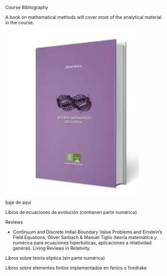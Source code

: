 Course Bibliography

A book on mathematical methods will cover most of the analytical material in the course.

![Mathematical Methods of Physics (in spanish)](Images/libro_metodos.png)


 
baje de aquí

Libros de ecuaciones de evolución (contienen parte numérica)




Reviews
- Continuum and Discrete Initial-Boundary Value Problems and Einstein’s Field Equations, Oliver Sarbach & Manuel Tiglio (teoría matemática y numérica para ecuaciones hiperbólicas, aplicaciones a relatividad general). Living Reviews in Relativity.





Libros sobre teoría elíptica (sin parte numérica)





Libros sobre elementos finitos implementados en fenics o firedrake





